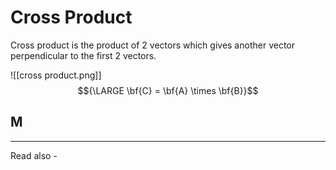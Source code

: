 # Cross Product
Cross product is the product of 2 vectors which gives another vector perpendicular to the first 2 vectors.

![[cross product.png]]
$${\LARGE \bf{C} = \bf{A} \times \bf{B}}$$

## M

---
Read also - 